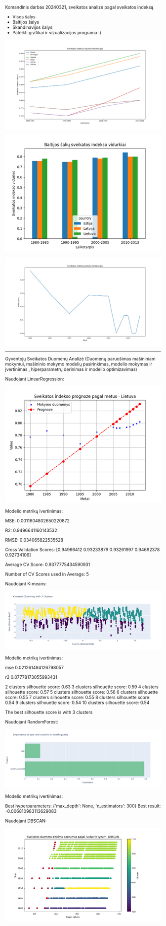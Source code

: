 Komandinis darbas 20240321, sveikatos analizė pagal sveikatos indeksą.
- Visos šalys
- Baltijos šalys
- Skandinavijos šalys
- Pateikti grafikai ir vizualizacijos programa :)


![img_1.png](img_1.png)

![img.png](img.png)

![img_2.png](img_2.png)

______________________________________________________________________
Gyventojų Sveikatos Duomenų Analizė (Duomenų paruošimas mašininiam mokymui, mašininio mokymo modelių pasirinkimas,
modelio mokymas ir įvertinimas , hiperparametrų derinimas ir modelio optimizavimas)

Naudojant LinearRegression:

![linearregressionok.png](linearregressionok.png)

Modelio metrikų ivertinimas:

MSE:  0.0011604802650220872

R2:  0.9496641160143532

RMSE:  0.034065822535528

Cross Validation Scores:  [0.94966412 0.93233879 0.93261997 0.94692378 0.92734106]

Average CV Score:  0.9377775434590931

Number of CV Scores used in Average:  5



Naudojant K-means:

![K-means.png](K-means.png)

Modelio metrikų ivertinimas:

mse 0.021261494126798057

r2 0.07778173055993431

2 clusters silhouette score: 0.63
3 clusters silhouette score: 0.59
4 clusters silhouette score: 0.57
5 clusters silhouette score: 0.56
6 clusters silhouette score: 0.55
7 clusters silhouette score: 0.55
8 clusters silhouette score: 0.54
9 clusters silhouette score: 0.54
10 clusters silhouette score: 0.54

The best silhouette score is with 3 clusters



Naudojant RandomForest:

![randomforest.png](randomforest.png)

Modelio metrikų ivertinimas:

Best hyperparameters: {'max_depth': None, 'n_estimators': 300}
Best result: -0.006810983113629083



Naudojant DBSCAN:

![dbscan.png](dbscan.png)





